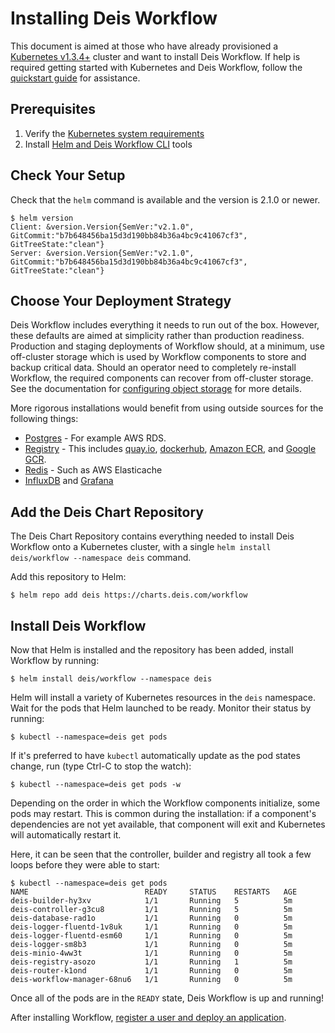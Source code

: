 # Installing Deis Workflow

This document is aimed at those who have already provisioned a [Kubernetes v1.3.4+][] cluster
and want to install Deis Workflow. If help is required getting started with Kubernetes and
Deis Workflow, follow the [quickstart guide](../quickstart/index.md) for assistance.

## Prerequisites

1. Verify the [Kubernetes system requirements](system-requirements.md)
1. Install [Helm and Deis Workflow CLI](../quickstart/install-cli-tools.md) tools

## Check Your Setup

Check that the `helm` command is available and the version is 2.1.0 or newer.

```
$ helm version
Client: &version.Version{SemVer:"v2.1.0", GitCommit:"b7b648456ba15d3d190bb84b36a4bc9c41067cf3", GitTreeState:"clean"}
Server: &version.Version{SemVer:"v2.1.0", GitCommit:"b7b648456ba15d3d190bb84b36a4bc9c41067cf3", GitTreeState:"clean"}
```

## Choose Your Deployment Strategy

Deis Workflow includes everything it needs to run out of the box. However, these defaults are aimed at simplicity rather than
production readiness. Production and staging deployments of Workflow should, at a minimum, use off-cluster storage
which is used by Workflow components to store and backup critical data. Should an operator need to completely re-install
Workflow, the required components can recover from off-cluster storage. See the documentation for [configuring object
storage](configuring-object-storage.md) for more details.

More rigorous installations would benefit from using outside sources for the following things:
* [Postgres](configuring-postgres.md) - For example AWS RDS.
* [Registry](configuring-registry.md) - This includes [quay.io](https://quay.io), [dockerhub](https://hub.docker.com), [Amazon ECR](https://aws.amazon.com/ecr/), and [Google GCR](https://cloud.google.com/container-registry/).
* [Redis](../managing-workflow/platform-logging.md#configuring-off-cluster-redis) - Such as AWS Elasticache
* [InfluxDB](../managing-workflow/platform-monitoring.md#configuring-off-cluster-influxdb) and [Grafana](../managing-workflow/platform-monitoring.md#off-cluster-grafana)

## Add the Deis Chart Repository

The Deis Chart Repository contains everything needed to install Deis Workflow onto a Kubernetes cluster, with a single `helm install deis/workflow --namespace deis` command.

Add this repository to Helm:

```
$ helm repo add deis https://charts.deis.com/workflow
```

## Install Deis Workflow

Now that Helm is installed and the repository has been added, install Workflow by running:

```
$ helm install deis/workflow --namespace deis
```

Helm will install a variety of Kubernetes resources in the `deis` namespace.
Wait for the pods that Helm launched to be ready. Monitor their status by running:

```
$ kubectl --namespace=deis get pods
```

If it's preferred to have `kubectl` automatically update as the pod states change, run (type Ctrl-C to stop the watch):

```
$ kubectl --namespace=deis get pods -w
```

Depending on the order in which the Workflow components initialize, some pods may restart. This is common during the
installation: if a component's dependencies are not yet available, that component will exit and Kubernetes will
automatically restart it.

Here, it can be seen that the controller, builder and registry all took a few loops before they were able to start:

```
$ kubectl --namespace=deis get pods
NAME                          READY     STATUS    RESTARTS   AGE
deis-builder-hy3xv            1/1       Running   5          5m
deis-controller-g3cu8         1/1       Running   5          5m
deis-database-rad1o           1/1       Running   0          5m
deis-logger-fluentd-1v8uk     1/1       Running   0          5m
deis-logger-fluentd-esm60     1/1       Running   0          5m
deis-logger-sm8b3             1/1       Running   0          5m
deis-minio-4ww3t              1/1       Running   0          5m
deis-registry-asozo           1/1       Running   1          5m
deis-router-k1ond             1/1       Running   0          5m
deis-workflow-manager-68nu6   1/1       Running   0          5m
```

Once all of the pods are in the `READY` state, Deis Workflow is up and running!

After installing Workflow, [register a user and deploy an application](../quickstart/deploy-an-app.md).

[Kubernetes v1.3.4+]: system-requirements.md#kubernetes-versions
[helm]: https://github.com/kubernetes/helm/blob/master/docs/install.md
[valuesfile]: https://charts.deis.com/workflow/values-v2.9.1.yaml

